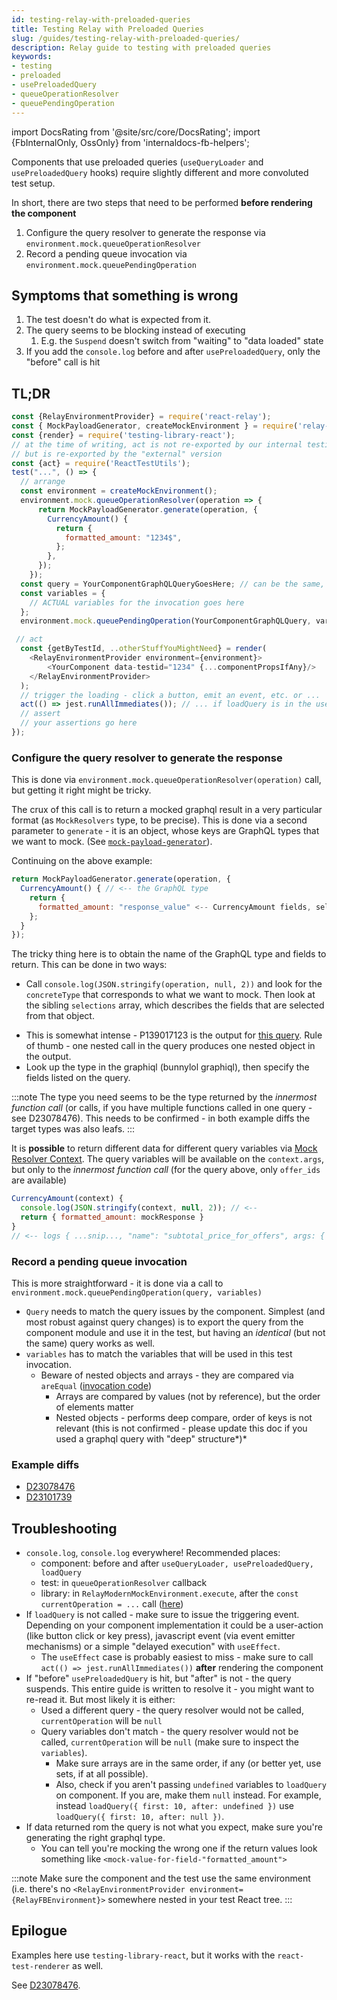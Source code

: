 ```yaml
---
id: testing-relay-with-preloaded-queries
title: Testing Relay with Preloaded Queries
slug: /guides/testing-relay-with-preloaded-queries/
description: Relay guide to testing with preloaded queries
keywords:
- testing
- preloaded
- usePreloadedQuery
- queueOperationResolver
- queuePendingOperation
---
```


import DocsRating from '@site/src/core/DocsRating';
import {FbInternalOnly, OssOnly} from 'internaldocs-fb-helpers';

Components that use preloaded queries (`useQueryLoader` and `usePreloadedQuery` hooks) require slightly different and more convoluted test setup.

In short, there are two steps that need to be performed **before rendering the component**

1. Configure the query resolver to generate the response via `environment.mock.queueOperationResolver`
2. Record a pending queue invocation via `environment.mock.queuePendingOperation`

## Symptoms that something is wrong

1. The test doesn't do what is expected from it.
2. The query seems to be blocking instead of executing
   1. E.g. the `Suspend` doesn't switch from "waiting" to "data loaded" state
3. If you add the `console.log` before and after `usePreloadedQuery`, only the "before" call is hit

## TL;DR

```javascript
const {RelayEnvironmentProvider} = require('react-relay');
const { MockPayloadGenerator, createMockEnvironment } = require('relay-test-utils');
const {render} = require('testing-library-react');
// at the time of writing, act is not re-exported by our internal testing-library-react
// but is re-exported by the "external" version
const {act} = require('ReactTestUtils');
test("...", () => {
  // arrange
  const environment = createMockEnvironment();
  environment.mock.queueOperationResolver(operation => {
      return MockPayloadGenerator.generate(operation, {
        CurrencyAmount() {
          return {
            formatted_amount: "1234$",
          };
        },
      });
    });
  const query = YourComponentGraphQLQueryGoesHere; // can be the same, or just identical
  const variables = {
    // ACTUAL variables for the invocation goes here
  };
  environment.mock.queuePendingOperation(YourComponentGraphQLQuery, variables);

 // act
  const {getByTestId, ..otherStuffYouMightNeed} = render(
    <RelayEnvironmentProvider environment={environment}>
        <YourComponent data-testid="1234" {...componentPropsIfAny}/>
    </RelayEnvironmentProvider>
  );
  // trigger the loading - click a button, emit an event, etc. or ...
  act(() => jest.runAllImmediates()); // ... if loadQuery is in the useEffect()
  // assert
  // your assertions go here
});
```

### Configure the query resolver to generate the response

This is done via `environment.mock.queueOperationResolver(operation)` call, but getting it right might be tricky.

The crux of this call is to return a mocked graphql result in a very particular format (as `MockResolvers` type, to be precise). This is done via a second parameter to `generate` - it is an object, whose keys are GraphQL types that we want to mock. (See [`mock-payload-generator`](../testing-relay-components/#mock-payload-generator-and-the-relay_test_operation-directive)).

Continuing on the above example:

```js
return MockPayloadGenerator.generate(operation, {
  CurrencyAmount() { // <-- the GraphQL type
    return {
      formatted_amount: "response_value" <-- CurrencyAmount fields, selected in the query
    };
  }
});
```
The tricky thing here is to obtain the name of the GraphQL type and fields to return. This can be done in two ways:

* Call `console.log(JSON.stringify(operation, null, 2))` and look for the `concreteType` that corresponds to what we want to mock. Then look at the sibling `selections` array, which describes the fields that are selected from that object.

<FbInternalOnly>

* This is somewhat intense - P139017123 is the output for [this query](https://fburl.com/diffusion/irqurgj9). Rule of thumb - one nested call in the query produces one nested object in the output.
* Look up the type in the graphiql (bunnylol graphiql), then specify the fields listed on the query.

:::note
The type you need seems to be the type returned by the *innermost function call* (or calls, if you have multiple functions called in one query - see D23078476). This needs to be confirmed - in both example diffs the target types was also leafs.
:::

</FbInternalOnly>


It is **possible** to return different data for different query variables via [Mock Resolver Context](../testing-relay-components/#mock-resolver-context). The query variables will be available on the `context.args`, but only to the *innermost function call* (for the query above, only `offer_ids` are available)

```javascript
CurrencyAmount(context) {
  console.log(JSON.stringify(context, null, 2)); // <--
  return { formatted_amount: mockResponse }
}
// <-- logs { ...snip..., "name": "subtotal_price_for_offers", args: { offer_ids: [...] } }
```
### Record a pending queue invocation

This is more straightforward - it is done via a call to `environment.mock.queuePendingOperation(query, variables)`

* `Query` needs to match the query issues by the component. Simplest (and most robust against query changes) is to export the query from the component module and use it in the test, but having an *identical* (but not the same) query works as well.
* `variables` has to match the variables that will be used in this test invocation.
   * Beware of nested objects and arrays - they are compared via `areEqual` ([invocation code](https://github.com/facebook/relay/blob/046f758c6b411608371d4cc2f0a594ced331864e/packages/relay-test-utils/RelayModernMockEnvironment.js#L233))
      * Arrays are compared by values (not by reference), but the order of elements matter
      * Nested objects - performs deep compare, order of keys is not relevant (this is not confirmed - please update this doc if you used a graphql query with "deep" structure*)*

<FbInternalOnly>

### Example diffs

* [D23078476](https://internalfb.com/intern/diff/D23078476)
* [D23101739](https://www.internalfb.com/diff/D23101739)

</FbInternalOnly>

## Troubleshooting

* `console.log`, `console.log` everywhere! Recommended places:
   * component: before and after `useQueryLoader, usePreloadedQuery, loadQuery`
   * test: in `queueOperationResolver` callback
   * library: in `RelayModernMockEnvironment.execute`, after the `const currentOperation = ...` call ([here](https://github.com/facebook/relay/blob/046f758c6b411608371d4cc2f0a594ced331864e/packages/relay-test-utils/RelayModernMockEnvironment.js#L230))
* If `loadQuery` is not called - make sure to issue the triggering event. Depending on your component implementation it could be a user-action (like button click or key press), javascript event (via event emitter mechanisms) or a simple "delayed execution" with `useEffect`.
   * The `useEffect` case is probably easiest to miss - make sure to call `act(() => jest.runAllImmediates())` **after** rendering the component
* If "before" `usePreloadedQuery` is hit, but "after" is not - the query suspends. This entire guide is written to resolve it - you might want to re-read it. But most likely it is either:
   * Used a different query - the query resolver would not be called, `currentOperation` will be `null`
   * Query variables don't match - the query resolver would not be called, `currentOperation` will be `null` (make sure to inspect the `variables`).
      * Make sure arrays are in the same order, if any (or better yet, use sets, if at all possible).
      * Also, check if you aren't passing `undefined` variables to `loadQuery` on component. If you are, make them `null` instead. For example, instead `loadQuery({ first: 10, after: undefined })` use `loadQuery({ first: 10, after: null })`.
* If data returned rom the query is not what you expect, make sure you're generating the right graphql type.
   * You can tell you're mocking the wrong one if the return values look something like `<mock-value-for-field-"formatted_amount">`


:::note
Make sure the component and the test use the same environment (i.e. there's no `<RelayEnvironmentProvider environment={RelayFBEnvironment}>` somewhere nested in your test React tree.
:::


## Epilogue

Examples here use `testing-library-react`, but it works with the `react-test-renderer` as well.

<FbInternalOnly>

See [D23078476](https://www.internalfb.com/diff/D23078476).

</FbInternalOnly>

<DocsRating />

